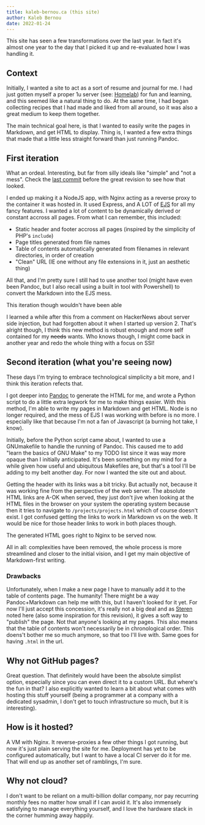 ```yaml
---
title: kaleb-bernou.ca (this site)
author: Kaleb Bernou
date: 2022-01-24
---
```


This site has seen a few transformations over the last year. In fact it's almost
one year to the day that I picked it up and re-evaluated how I was handling it.

## Context
Initially, I wanted a site to act as a sort of resume and journal for me. I had 
just gotten myself a proper 1u server (see: [Homelab](homelab.md)) for fun and 
learning, and this seemed like a natural thing to do. At the same time, I had 
began collecting recipes that I had made and liked from all around, so it was 
also a great medium to keep them together.

The main technical goal here, is that I wanted to easily write the pages in 
Markdown, and get HTML to display. Thing is, I wanted a few extra things that
made that a little less straight forward than just running Pandoc.

## First iteration
What an ordeal. Interesting, but far from silly ideals like "simple" and "not a 
mess". Check the [last commit](https://github.com/kbernou/kaleb-bernou.ca/tree/c9d22ed12ae43ddeb0cc41d44ef9b3485fa309ba) before the great revision to see how 
that looked.

I ended up making it a NodeJS app, with Nginx acting as a reverse proxy to the 
container it was hosted in. It used Express, and A LOT of [EJS](https://ejs.co/) 
for all my fancy features. I wanted a lot of content to be dynamically derived 
or constant accross all pages. From what I can remember, this included:
* Static header and footer accross all pages (inspired by the simplicity of 
PHP's `include`)
* Page titles generated from file names
* Table of contents automatically generated from filenames in relevant 
directories, in order of creation
* "Clean" URL (IE one without any file extensions in it, just an aesthetic 
thing)

All that, and I'm pretty sure I still had to use another tool (might have even 
been Pandoc, but I also recall using a built in tool with Powershell) to convert
the Markdown into the EJS mess.

This iteration though wouldn't have been able

I learned a while after this from a comment on HackerNews about server side 
injection, but had forgotten about it when I started up version 2. That's 
alright though, I think this new method is robust enough and more self contained 
for my ~~needs~~ wants. Who knows though, I might come back in another year and 
redo the whole thing with a focus on SSI!

## Second iteration (what you're seeing now)
These days I'm trying to embrace technological simplicity a bit more, and I 
think this iteration refects that. 

I got deeper into [Pandoc](https://pandoc.org/) to generate the HTML for me, and
wrote a Python script to do a little extra legwork for me to make things easier.
With this method, I'm able to write my pages in Markdown and get HTML. 
Node is no longer required, and the mess of EJS I was working with before is no
more. I especially like that because I'm not a fan of Javascript (a burning hot
take, I know).

Initially, before the Python script came about, I wanted to use a GNUmakefile to
handle the running of Pandoc. This caused me to add "learn the basics of GNU 
Make" to my TODO list since it was way more opaque than I initially anticipated.
It's been something on my mind for a while given how useful and ubiquitous 
Makefiles are, but that's a tool I'll be adding to my belt another day. For now
I wanted the site out and about.

Getting the header with its links was a bit tricky. But actually not, because it 
was working fine from the perspective of the web server. The absolute HTML links 
are A-OK when served, they just don't jive when looking at the HTML files in the
browser on your system the operating system because then it tries to navigate to 
`/projects/projects.html` which of course doesn't exist. I got confused getting
the links to work in Markdown vs on the web. It would be nice for those header
links to work in both places though.

The generated HTML goes right to Nginx to be served now.

All in all: complexities have been removed, the whole process is more 
streamlined and closer to the initial vision, and I get my main objective of
Markdown-first writing.

### Drawbacks
Unfortunately, when I make a new page I have to manually add it to the table of
contents page. The humanity! There might be a way Pandoc+Markdown can help me 
with this, but I haven't looked for it yet. For now I'll just accept this 
concession, it's really not a big deal and as [Steren](https://blog.steren.fr/2020/my-stack-will-outlive-yours/) noted here (also some inspiration for this 
revision), it gives a soft way to "publish" the page. Not that anyone's looking
at my pages.
This also means that the table of contents won't necessarily be in chronological 
order. This doens't bother me so much anymore, so that too I'll live with. Same
goes for having `.html` in the url. 

## Why not GitHub pages?
Great question. That definitely would have been the absolute simplist option, 
especially since you can even direct it to a custom URL. But where's the fun in
that? I also explicitly wanted to learn a bit about what comes with hosting this
stuff yourself (being a programmer at a company with a dedicated sysadmin, I 
don't get to touch infrastructure so much, but it is interesting).

## How is it hosted?
A VM with Nginx. It reverse-proxies a few other things I got running, 
but now it's just plain serving the site for me. Deployment has yet to be 
configured automatically, but I want to have a local CI server do it for me. 
That will end up as another set of ramblings, I'm sure.

## Why not cloud?
I don't want to be reliant on a multi-billion dollar company, nor pay recurring
monthly fees no matter how small if I can avoid it. It's also immensely 
satisfying to manage everything yourself, and I love the hardware stack in the
corner humming away happily.
